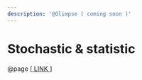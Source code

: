 ```yaml
---
description: '@Glimpse ( coming soon )'
---
```


# Stochastic & statistic

@page [\[ LINK \]](https://welt-der-bwl.de/Verteilung)
